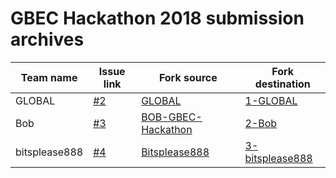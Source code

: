 # GBEC Hackathon 2018 submission archives

Team name | Issue link | Fork source | Fork destination
--------- | ---------- | ----------- | ----------------
GLOBAL |[#2](https://github.com/GoBlockchainNetwork/HackathonMalaysia2018/issues/2) | [GLOBAL](https://github.com/keyahkc97/GLOBAL) | [1-GLOBAL](https://github.com/GoBlockchainNetwork/HackathonMalaysia2018/tree/master/submissions/1-GLOBAL)
Bob |[#3](https://github.com/GoBlockchainNetwork/HackathonMalaysia2018/issues/3) | [BOB-GBEC-Hackathon](https://github.com/cheelim1357/BOB-GBEC-Hackathon) | [2-Bob](https://github.com/GoBlockchainNetwork/HackathonMalaysia2018/tree/master/submissions/2-Bob)
bitsplease888 |[#4](https://github.com/GoBlockchainNetwork/HackathonMalaysia2018/issues/4) | [Bitsplease888](https://gitlab.com/RickyNg0107/Bitsplease888) | [3-bitsplease888](https://github.com/GoBlockchainNetwork/HackathonMalaysia2018/tree/master/submissions/3-bitsplease888)